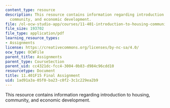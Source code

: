 ```yaml
---
content_type: resource
description: This resource contains information regarding introduction to housing,
  community, and economic development.
file: /ol-ocw-studio-app/courses/11-401-introduction-to-housing-community-and-economic-development-fall-2015/1ad91a3a05f0ba23c0f23c1c229ea2b9_MIT11_401F15_FinalAssign.pdf
file_size: 193702
file_type: application/pdf
learning_resource_types:
- Assignments
license: https://creativecommons.org/licenses/by-nc-sa/4.0/
ocw_type: OCWFile
parent_title: Assignments
parent_type: CourseSection
parent_uid: cc4321dc-fcc4-3004-0b83-d984c96cdd10
resourcetype: Document
title: 11.401F15 Final Assignment
uid: 1ad91a3a-05f0-ba23-c0f2-3c1c229ea2b9
---
```

This resource contains information regarding introduction to housing, community, and economic development.